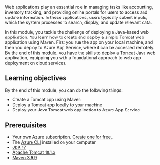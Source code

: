 Web applications play an essential role in managing tasks like accounting, inventory tracking, and providing online portals for users to access and update information. In these applications, users typically submit inputs, which the system processes to search, display, and update relevant data.

In this module, you tackle the challenge of deploying a Java-based web application. You learn how to create and deploy a simple Tomcat web application using Maven. First you run the app on your local machine, and then you deploy to Azure App Service, where it can be accessed remotely. By the end of this module, you have the skills to deploy a Tomcat Java web application, equipping you with a foundational approach to web app deployment on cloud services.

## Learning objectives

By the end of this module, you can do the following things:

- Create a Tomcat app using Maven
- Deploy a Tomcat app locally to your machine 
- Deploy your Java Tomcat web application to Azure App Service

## Prerequisites

- Your own Azure subscription. [Create one for free.](https://azure.microsoft.com/free/).
- The [Azure CLI](/cli/azure/install-azure-cli?WT.mc_id=java-9121-yoterada) installed on your computer
- [JDK 17](https://www.oracle.com/java/technologies/downloads/)
- [Apache Tomcat 10.1.x](https://tomcat.apache.org/download-10.cgi)
- [Maven 3.9.9](https://maven.apache.org/download.cgi?.=)